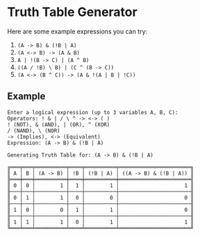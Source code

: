 # Truth Table Generator

Here are some example expressions you can try:
1. `(A -> B) & (!B | A)`
2. `(A <-> B) -> (A & B)`
3. `A | !(B -> C) | (A ^ B)`
4. `((A / !B) \ B) | (C ^ (B -> C))`
5. `(A <-> (B ^ C)) -> (A & !(A | B | !C))`

## Example

```text
Enter a logical expression (up to 3 variables A, B, C):
Operators: ! & | / \ ^ -> <-> ( )
! (NOT), & (AND), | (OR), ^ (XOR)
/ (NAND), \ (NOR)
-> (Implies), <-> (Equivalent)
Expression: (A -> B) & (!B | A)

Generating Truth Table for: (A -> B) & (!B | A)

╔═══╤═══╤══════════╤════╤══════════╤═══════════════════════╗
║ A │ B │ (A -> B) │ !B │ (!B | A) │ ((A -> B) & (!B | A)) ║
╠═══╪═══╪══════════╪════╪══════════╪═══════════════════════╣
║ 0 │ 0 │        1 │  1 │        1 │                     1 ║
╟───┼───┼──────────┼────┼──────────┼───────────────────────╢
║ 0 │ 1 │        1 │  0 │        0 │                     0 ║
╟───┼───┼──────────┼────┼──────────┼───────────────────────╢
║ 1 │ 0 │        0 │  1 │        1 │                     0 ║
╟───┼───┼──────────┼────┼──────────┼───────────────────────╢
║ 1 │ 1 │        1 │  0 │        1 │                     1 ║
╚═══╧═══╧══════════╧════╧══════════╧═══════════════════════╝
```
